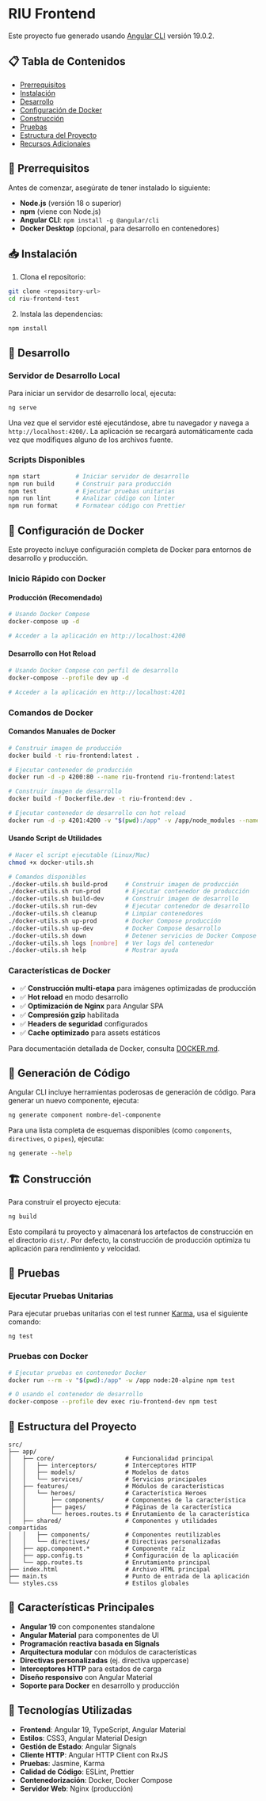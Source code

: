 # RIU Frontend

Este proyecto fue generado usando [Angular CLI](https://github.com/angular/angular-cli) versión 19.0.2.

## 📋 Tabla de Contenidos

- [Prerrequisitos](#prerrequisitos)
- [Instalación](#instalación)
- [Desarrollo](#desarrollo)
- [Configuración de Docker](#configuración-de-docker)
- [Construcción](#construcción)
- [Pruebas](#pruebas)
- [Estructura del Proyecto](#estructura-del-proyecto)
- [Recursos Adicionales](#recursos-adicionales)

## 🔧 Prerrequisitos

Antes de comenzar, asegúrate de tener instalado lo siguiente:

- **Node.js** (versión 18 o superior)
- **npm** (viene con Node.js)
- **Angular CLI**: `npm install -g @angular/cli`
- **Docker Desktop** (opcional, para desarrollo en contenedores)

## 📥 Instalación

1. Clona el repositorio:

```bash
git clone <repository-url>
cd riu-frontend-test
```

2. Instala las dependencias:

```bash
npm install
```

## 🚀 Desarrollo

### Servidor de Desarrollo Local

Para iniciar un servidor de desarrollo local, ejecuta:

```bash
ng serve
```

Una vez que el servidor esté ejecutándose, abre tu navegador y navega a `http://localhost:4200/`. La aplicación se recargará automáticamente cada vez que modifiques alguno de los archivos fuente.

### Scripts Disponibles

```bash
npm start          # Iniciar servidor de desarrollo
npm run build      # Construir para producción
npm test           # Ejecutar pruebas unitarias
npm run lint       # Analizar código con linter
npm run format     # Formatear código con Prettier
```

## 🐳 Configuración de Docker

Este proyecto incluye configuración completa de Docker para entornos de desarrollo y producción.

### Inicio Rápido con Docker

#### Producción (Recomendado)

```bash
# Usando Docker Compose
docker-compose up -d

# Acceder a la aplicación en http://localhost:4200
```

#### Desarrollo con Hot Reload

```bash
# Usando Docker Compose con perfil de desarrollo
docker-compose --profile dev up -d

# Acceder a la aplicación en http://localhost:4201
```

### Comandos de Docker

#### Comandos Manuales de Docker

```bash
# Construir imagen de producción
docker build -t riu-frontend:latest .

# Ejecutar contenedor de producción
docker run -d -p 4200:80 --name riu-frontend riu-frontend:latest

# Construir imagen de desarrollo
docker build -f Dockerfile.dev -t riu-frontend:dev .

# Ejecutar contenedor de desarrollo con hot reload
docker run -d -p 4201:4200 -v "$(pwd):/app" -v /app/node_modules --name riu-frontend-dev riu-frontend:dev
```

#### Usando Script de Utilidades

```bash
# Hacer el script ejecutable (Linux/Mac)
chmod +x docker-utils.sh

# Comandos disponibles
./docker-utils.sh build-prod     # Construir imagen de producción
./docker-utils.sh run-prod       # Ejecutar contenedor de producción
./docker-utils.sh build-dev      # Construir imagen de desarrollo
./docker-utils.sh run-dev        # Ejecutar contenedor de desarrollo
./docker-utils.sh cleanup        # Limpiar contenedores
./docker-utils.sh up-prod        # Docker Compose producción
./docker-utils.sh up-dev         # Docker Compose desarrollo
./docker-utils.sh down           # Detener servicios de Docker Compose
./docker-utils.sh logs [nombre]  # Ver logs del contenedor
./docker-utils.sh help           # Mostrar ayuda
```

### Características de Docker

- ✅ **Construcción multi-etapa** para imágenes optimizadas de producción
- ✅ **Hot reload** en modo desarrollo
- ✅ **Optimización de Nginx** para Angular SPA
- ✅ **Compresión gzip** habilitada
- ✅ **Headers de seguridad** configurados
- ✅ **Cache optimizado** para assets estáticos

Para documentación detallada de Docker, consulta [DOCKER.md](./DOCKER.md).

## 🔨 Generación de Código

Angular CLI incluye herramientas poderosas de generación de código. Para generar un nuevo componente, ejecuta:

```bash
ng generate component nombre-del-componente
```

Para una lista completa de esquemas disponibles (como `components`, `directives`, o `pipes`), ejecuta:

```bash
ng generate --help
```

## 🏗️ Construcción

Para construir el proyecto ejecuta:

```bash
ng build
```

Esto compilará tu proyecto y almacenará los artefactos de construcción en el directorio `dist/`. Por defecto, la construcción de producción optimiza tu aplicación para rendimiento y velocidad.

## 🧪 Pruebas

### Ejecutar Pruebas Unitarias

Para ejecutar pruebas unitarias con el test runner [Karma](https://karma-runner.github.io), usa el siguiente comando:

```bash
ng test
```

### Pruebas con Docker

```bash
# Ejecutar pruebas en contenedor Docker
docker run --rm -v "$(pwd):/app" -w /app node:20-alpine npm test

# O usando el contenedor de desarrollo
docker-compose --profile dev exec riu-frontend-dev npm test
```

## 📁 Estructura del Proyecto

```
src/
├── app/
│   ├── core/                    # Funcionalidad principal
│   │   ├── interceptors/        # Interceptores HTTP
│   │   ├── models/              # Modelos de datos
│   │   └── services/            # Servicios principales
│   ├── features/                # Módulos de características
│   │   └── heroes/              # Característica Heroes
│   │       ├── components/      # Componentes de la característica
│   │       ├── pages/           # Páginas de la característica
│   │       └── heroes.routes.ts # Enrutamiento de la característica
│   ├── shared/                  # Componentes y utilidades compartidas
│   │   ├── components/          # Componentes reutilizables
│   │   └── directives/          # Directivas personalizadas
│   ├── app.component.*          # Componente raíz
│   ├── app.config.ts            # Configuración de la aplicación
│   └── app.routes.ts            # Enrutamiento principal
├── index.html                   # Archivo HTML principal
├── main.ts                      # Punto de entrada de la aplicación
└── styles.css                   # Estilos globales
```

## 🔧 Características Principales

- **Angular 19** con componentes standalone
- **Angular Material** para componentes de UI
- **Programación reactiva basada en Signals**
- **Arquitectura modular** con módulos de características
- **Directivas personalizadas** (ej. directiva uppercase)
- **Interceptores HTTP** para estados de carga
- **Diseño responsivo** con Angular Material
- **Soporte para Docker** en desarrollo y producción

## 🌟 Tecnologías Utilizadas

- **Frontend**: Angular 19, TypeScript, Angular Material
- **Estilos**: CSS3, Angular Material Design
- **Gestión de Estado**: Angular Signals
- **Cliente HTTP**: Angular HTTP Client con RxJS
- **Pruebas**: Jasmine, Karma
- **Calidad de Código**: ESLint, Prettier
- **Contenedorización**: Docker, Docker Compose
- **Servidor Web**: Nginx (producción)
